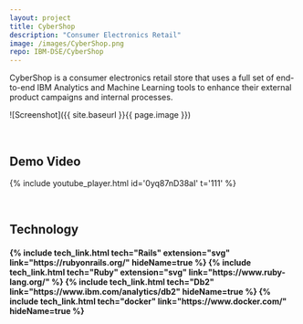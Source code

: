 ```yaml
---
layout: project
title: CyberShop
description: "Consumer Electronics Retail"
image: /images/CyberShop.png
repo: IBM-DSE/CyberShop
---
```


CyberShop is a consumer electronics retail store that uses a full set of end-to-end IBM Analytics and Machine Learning tools to enhance their external product campaigns and internal processes.

![Screenshot]({{ site.baseurl }}{{ page.image }})

<br/>

## Demo Video

{% include youtube_player.html id='0yq87nD38aI' t='111' %}

<br/>

## Technology

<h4 style="display: flex; justify-content: space-evenly; flex-wrap: wrap">
{% include tech_link.html tech="Rails" extension="svg" link="https://rubyonrails.org/" hideName=true %}
{% include tech_link.html tech="Ruby" extension="svg" link="https://www.ruby-lang.org/" %}
{% include tech_link.html tech="Db2" link="https://www.ibm.com/analytics/db2" hideName=true %}
{% include tech_link.html tech="docker" link="https://www.docker.com/" hideName=true %}
</h4>